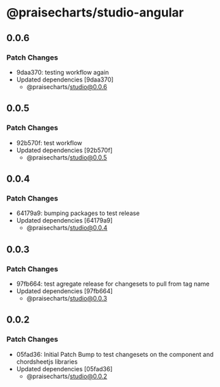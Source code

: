 # @praisecharts/studio-angular

## 0.0.6

### Patch Changes

- 9daa370: testing workflow again
- Updated dependencies [9daa370]
  - @praisecharts/studio@0.0.6

## 0.0.5

### Patch Changes

- 92b570f: test workflow
- Updated dependencies [92b570f]
  - @praisecharts/studio@0.0.5

## 0.0.4

### Patch Changes

- 64179a9: bumping packages to test release
- Updated dependencies [64179a9]
  - @praisecharts/studio@0.0.4

## 0.0.3

### Patch Changes

- 97fb664: test agregate release for changesets to pull from tag name
- Updated dependencies [97fb664]
  - @praisecharts/studio@0.0.3

## 0.0.2

### Patch Changes

- 05fad36: Initial Patch Bump to test changesets on the component and chordsheetjs libraries
- Updated dependencies [05fad36]
  - @praisecharts/studio@0.0.2
